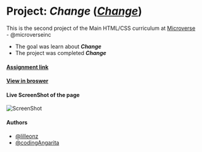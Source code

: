 # Project: ***Change*** ([***Change***](***Change***))

This is the second project of the Main HTML/CSS curriculum at [Microverse](https://www.microverse.org/) - @microverseinc
* The goal was learn about ***Change*** 
* The project was completed ***Change***

#### [Assignment link](***Change***)

#### [View in broswer](***Change***)

#### Live ScreenShot of the page
![ScreenShot](***Change***)


#### Authors

* [@lilleonz](https://github.com/lilleonz)
* [@codingAngarita](https://github.com/codingAngarita)